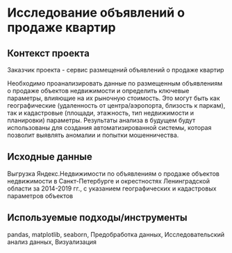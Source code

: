 # Исследование объявлений о продаже квартир

## Контекст проекта
Заказчик проекта - сервис размещений объявлений о продаже квартир

Необходимо проанализировать данные по размещенным объявлениям о продаже объектов недвижимости и определить ключевые параметры, влияющие на их рыночную стоимость. Это могут быть как географические (удаленность от центра/аэропорта, близость к паркам), так и кадастровые (площади, этажность, тип недвижимости и планировки) параметры. Результаты анализа в будущем будут использованы для создания автоматизированной системы, которая позволит выявлять аномалии и попытки мошенничества.

## Исходные данные
Выгрузка Яндекс.Недвижимости по объявлениям о продаже объектов недвижимости в Санкт-Петербурге и окрестностях Ленинградской области за 2014-2019 гг., с указанием географических и кадастровых параметров объектов

## Используемые подходы/инструменты
pandas, matplotlib, seaborn, Предобработка данных, Исследовательский анализ данных, Визуализация
